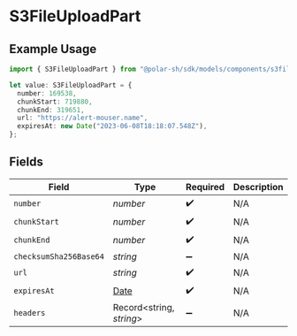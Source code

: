 # S3FileUploadPart

## Example Usage

```typescript
import { S3FileUploadPart } from "@polar-sh/sdk/models/components/s3fileuploadpart.js";

let value: S3FileUploadPart = {
  number: 169538,
  chunkStart: 719880,
  chunkEnd: 319651,
  url: "https://alert-mouser.name",
  expiresAt: new Date("2023-06-08T18:18:07.548Z"),
};
```

## Fields

| Field                                                                                         | Type                                                                                          | Required                                                                                      | Description                                                                                   |
| --------------------------------------------------------------------------------------------- | --------------------------------------------------------------------------------------------- | --------------------------------------------------------------------------------------------- | --------------------------------------------------------------------------------------------- |
| `number`                                                                                      | *number*                                                                                      | :heavy_check_mark:                                                                            | N/A                                                                                           |
| `chunkStart`                                                                                  | *number*                                                                                      | :heavy_check_mark:                                                                            | N/A                                                                                           |
| `chunkEnd`                                                                                    | *number*                                                                                      | :heavy_check_mark:                                                                            | N/A                                                                                           |
| `checksumSha256Base64`                                                                        | *string*                                                                                      | :heavy_minus_sign:                                                                            | N/A                                                                                           |
| `url`                                                                                         | *string*                                                                                      | :heavy_check_mark:                                                                            | N/A                                                                                           |
| `expiresAt`                                                                                   | [Date](https://developer.mozilla.org/en-US/docs/Web/JavaScript/Reference/Global_Objects/Date) | :heavy_check_mark:                                                                            | N/A                                                                                           |
| `headers`                                                                                     | Record<string, *string*>                                                                      | :heavy_minus_sign:                                                                            | N/A                                                                                           |